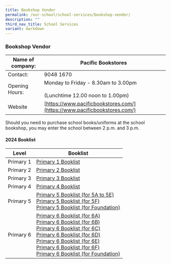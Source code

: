 ```yaml
---
title: Bookshop Vendor
permalink: /our-school/school-services/bookshop-vendor/
description: ""
third_nav_title: School Services
variant: markdown
---
```

### **Bookshop Vendor**

| Name of company: | Pacific Bookstores |
|---|---|
| Contact: | 9048 1670 |
| Opening Hours: | Monday to  Friday - 8.30am to 3.00pm<br><br>(Lunchtime 12.00 noon to 1.00pm) |
| Website |  [https://www.pacificbookstores.com/](https://www.pacificbookstores.com/) |

Should you need to purchase school books/uniforms at the school bookshop, you may enter the school between 2 p.m. and 3 p.m.


#### **2024 Booklist**

| Level | Booklist |
|---|---|
| Primary 1 | <a target="_blank" href="/files/2024%20Booklist/P1.pdf">Primary 1 Booklist</a>|
| Primary 2 | <a target="_blank" href="/files/2024%20Booklist/P2.pdf">Primary 2 Booklist</a>|
| Primary 3 | <a target="_blank" href="/files/2024%20Booklist/P3.pdf">Primary 3 Booklist</a>|
|Primary 4| <a target="_blank" href="/files/2024%20Booklist/P4.pdf">Primary 4 Booklist</a>|
|Primary 5|<a target="_blank" href="/files/2024%20Booklist/P5A_5E.pdf">Primary 5 Booklist (for 5A to 5E)</a> <br> <a target="_blank" href="/files/2024%20Booklist/P5F.pdf">Primary 5 Booklist (for 5F)</a><br><a target="_blank" href="/files/2024%20Booklist/P5__FDN_.pdf">Primary 5 Booklist (for Foundation)</a>|
|Primary 6| <a target="_blank" href="/files/2024%20Booklist/P6A.pdf">Primary 6 Booklist (for 6A)</a><br><a target="_blank" href="/files/2024%20Booklist/P6B.pdf">Primary 6 Booklist (for 6B)</a><br><a target="_blank" href="/files/2024%20Booklist/P6C.pdf">Primary 6 Booklist (for 6C)</a><br><a target="_blank" href="/files/2024%20Booklist/P6D.pdf">Primary 6 Booklist (for 6D)</a><br><a target="_blank" href="/files/2024%20Booklist/P6E.pdf">Primary 6 Booklist (for 6E)</a><br><a target="_blank" href="/files/2024%20Booklist/P6F.pdf">Primary 6 Booklist (for 6F)</a><br><a target="_blank" href="/files/2024%20Booklist/P6__FDN_.pdf">Primary 6 Booklist (for Foundation)</a>|